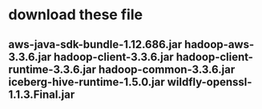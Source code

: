 # download these file 
## aws-java-sdk-bundle-1.12.686.jar hadoop-aws-3.3.6.jar hadoop-client-3.3.6.jar hadoop-client-runtime-3.3.6.jar hadoop-common-3.3.6.jar iceberg-hive-runtime-1.5.0.jar wildfly-openssl-1.1.3.Final.jar
